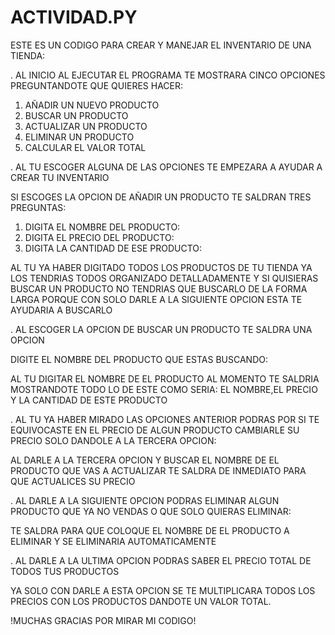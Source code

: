# ACTIVIDAD.PY
ESTE ES UN CODIGO PARA CREAR Y MANEJAR EL INVENTARIO DE UNA TIENDA:

. AL INICIO AL EJECUTAR EL PROGRAMA TE MOSTRARA CINCO OPCIONES PREGUNTANDOTE QUE QUIERES HACER:
  
  1. AÑADIR UN NUEVO PRODUCTO
  2. BUSCAR UN PRODUCTO 
  3. ACTUALIZAR UN PRODUCTO
  4. ELIMINAR UN PRODUCTO
  5. CALCULAR EL VALOR TOTAL

. AL TU ESCOGER ALGUNA DE LAS OPCIONES TE EMPEZARA A AYUDAR A CREAR TU INVENTARIO

SI ESCOGES LA OPCION DE AÑADIR UN PRODUCTO TE SALDRAN TRES PREGUNTAS:

1. DIGITA EL NOMBRE DEL PRODUCTO:
2. DIGITA EL PRECIO DEL PRODUCTO:
3. DIGITA LA CANTIDAD DE ESE PRODUCTO:

AL TU YA HABER DIGITADO TODOS LOS PRODUCTOS DE TU TIENDA YA LOS TENDRIAS TODOS ORGANIZADO DETALLADAMENTE Y SI QUISIERAS BUSCAR UN PRODUCTO NO TENDRIAS QUE BUSCARLO DE LA FORMA LARGA PORQUE CON SOLO DARLE A LA SIGUIENTE OPCION ESTA TE AYUDARIA A BUSCARLO

. AL ESCOGER LA OPCION DE BUSCAR UN PRODUCTO TE SALDRA UNA OPCION

DIGITE EL NOMBRE DEL PRODUCTO QUE ESTAS BUSCANDO:

AL TU DIGITAR EL NOMBRE  DE EL PRODUCTO AL MOMENTO TE SALDRIA MOSTRANDOTE TODO LO DE ESTE COMO SERIA: EL NOMBRE,EL PRECIO Y LA CANTIDAD DE ESTE PRODUCTO

. AL TU YA HABER MIRADO LAS OPCIONES ANTERIOR PODRAS POR SI TE EQUIVOCASTE EN EL PRECIO DE ALGUN PRODUCTO CAMBIARLE SU PRECIO SOLO DANDOLE A LA TERCERA OPCION:

AL DARLE A LA TERCERA OPCION Y BUSCAR EL NOMBRE DE EL PRODUCTO QUE VAS A ACTUALIZAR TE SALDRA DE INMEDIATO PARA QUE ACTUALICES SU PRECIO

. AL DARLE A LA SIGUIENTE OPCION PODRAS ELIMINAR ALGUN PRODUCTO QUE YA NO VENDAS O QUE SOLO QUIERAS ELIMINAR:

TE SALDRA PARA QUE COLOQUE EL NOMBRE DE EL PRODUCTO A ELIMINAR Y SE ELIMINARIA AUTOMATICAMENTE

. AL DARLE A LA ULTIMA OPCION PODRAS SABER EL PRECIO TOTAL DE TODOS TUS PRODUCTOS

YA SOLO CON DARLE A ESTA OPCION SE TE MULTIPLICARA TODOS LOS PRECIOS CON LOS PRODUCTOS DANDOTE UN VALOR TOTAL.


!MUCHAS GRACIAS POR MIRAR MI CODIGO!


